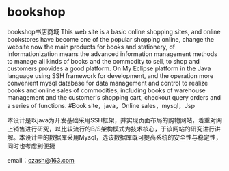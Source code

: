 # bookshop
bookshop书店商城
This web site is a basic online shopping sites,
and online bookstores have become one of the popular shopping online, 
change the website now the main products for books and stationery, of informationization means the advanced information management methods to manage all kinds of books and the commodity to sell, to shop and customers provides a good platform. 
On My Eclipse platform in the Java language using SSH framework for development, and the operation more convenient mysql database for data management and control to realize books and online sales of commodities, including books of warehouse management and the customer's shopping cart, checkout query orders and a series of functions.
#Book site，java，Online sales，mysql，Jsp

本设计是以java为开发基础采用SSH框架，并实现页面布局的购物网站，着重对网上销售进行研究，以比较流行的B/S架构模式为技术核心，于该网站的研究进行讲解。本设计中的数据库采用Mysql，选该数据库既可提高系统的安全性与稳定性，同时也考虑到便捷

email：czash@163.com
